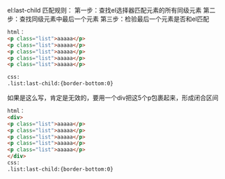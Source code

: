 el:last-child 匹配规则：
第一步：查找el选择器匹配元素的所有同级元素
第二步：查找同级元素中最后一个元素
第三步：检验最后一个元素是否和el匹配
```html
html：
<p class="list">aaaaa</p>
<p class="list">aaaaa</p>
<p class="list">aaaaa</p>
<p class="list">aaaaa</p>
<p class="list">aaaaa</p>

css:
.list:last-child:{border-bottom:0}
```

如果是这么写，肯定是无效的，要用一个div把这5个p包裹起来，形成闭合区间
```html
html：
<div>
<p class="list">aaaaa</p>
<p class="list">aaaaa</p>
<p class="list">aaaaa</p>
<p class="list">aaaaa</p>
<p class="list">aaaaa</p>
</div>
css:
.list:last-child:{border-bottom:0}
```
